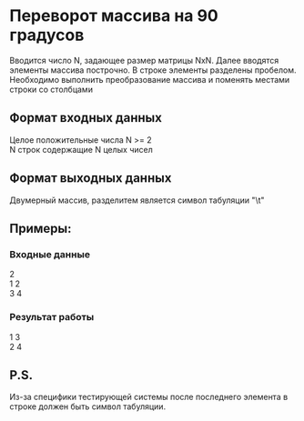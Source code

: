# Переворот массива на 90 градусов
Вводится число N, задающее размер матрицы NxN. 
Далее вводятся элементы массива построчно. 
В строке элементы разделены пробелом. 
Необходимо выполнить преобразование 
массива и поменять местами строки со столбцами

## Формат входных данных
Целое положительные числа N >= 2  
N строк содержащие N целых чисел
## Формат выходных данных
Двумерный массив, разделитем является символ 
табуляции "\t"
## Примеры:
### Входные данные
2  
1 2  
3 4
### Результат работы
1    3	  
2	 4	

## P.S.
Из-за специфики тестирующей системы после последнего 
элемента в строке должен быть символ табуляции. 
